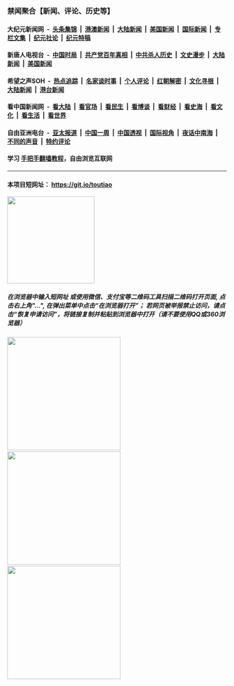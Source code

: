 ### 禁闻聚合【新闻、评论、历史等】

#### 大纪元新闻网 &nbsp;-&nbsp; [头条集锦](indexes/E头条集锦.md?t=02112156) &nbsp;|&nbsp; [港澳新闻](indexes/E港澳新闻.md?t=02112156)  &nbsp;|&nbsp; [大陆新闻](indexes/E大陆新闻.md?t=02112156) &nbsp;|&nbsp; [美国新闻](indexes/E美国新闻.md?t=02112156) &nbsp;|&nbsp; [国际新闻](indexes/E国际新闻.md?t=02112156) &nbsp;|&nbsp; [专栏文集](indexes/E专栏文集.md?t=02112156) &nbsp;|&nbsp; [纪元社论](indexes/E纪元社论.md?t=02112156) &nbsp;|&nbsp; [纪元特稿](indexes/E纪元特稿.md?t=02112156) 

#### 新唐人电视台 &nbsp;-&nbsp; [中国时局](indexes/N中国时局.md?t=02112156) &nbsp;|&nbsp; [共产党百年真相](indexes/N共产党百年真相.md?t=02112156) &nbsp;|&nbsp; [中共杀人历史](indexes/N中共杀人历史.md?t=02112156) &nbsp;|&nbsp; [文史漫步](indexes/N文史漫步.md?t=02112156) &nbsp;|&nbsp; [大陆新闻](indexes/N大陆新闻.md?t=02112156) &nbsp;|&nbsp; [美国新闻](indexes/N美国新闻.md?t=02112156)

#### 希望之声SOH &nbsp;-&nbsp; [热点追踪](indexes/H热点追踪.md?t=02112156) &nbsp;|&nbsp; [名家谈时事](indexes/H名家谈时事.md?t=02112156) &nbsp;|&nbsp; [个人评论](indexes/H个人评论.md?t=02112156)  &nbsp;|&nbsp; [红朝解密](indexes/H红朝解密.md?t=02112156) &nbsp;|&nbsp; [文化寻根](indexes/H文化寻根.md?t=02112156) &nbsp;|&nbsp; [大陆新闻](indexes/H大陆新闻.md?t=02112156) &nbsp;|&nbsp; [港台新闻](indexes/H港台新闻.md?t=02112156)

#### 看中国新闻网 &nbsp;-&nbsp; [看大陆](indexes/S看大陆.md?t=02112156) &nbsp;|&nbsp; [看官场](indexes/S看官场.md?t=02112156) &nbsp;|&nbsp; [看民生](indexes/S看民生.md?t=02112156)  &nbsp;|&nbsp; [看博谈](indexes/S看博谈.md?t=02112156) &nbsp;|&nbsp; [看财经](indexes/S看财经.md?t=02112156) &nbsp;|&nbsp; [看史海](indexes/S看史海.md?t=02112156) &nbsp;|&nbsp; [看文化](indexes/S看文化.md?t=02112156) &nbsp;|&nbsp; [看生活](indexes/S看生活.md?t=02112156) &nbsp;|&nbsp; [看世界](indexes/S看世界.md?t=02112156)

#### 自由亚洲电台 &nbsp;-&nbsp; [亚太报道](indexes/R亚太报道.md?t=02112156) &nbsp;|&nbsp; [中国一周](indexes/R中国一周.md?t=02112156) &nbsp;|&nbsp; [中国透视](indexes/R中国透视.md?t=02112156)  &nbsp;|&nbsp; [国际视角](indexes/R国际视角.md?t=02112156) &nbsp;|&nbsp; [夜话中南海](indexes/R夜话中南海.md?t=02112156) &nbsp;|&nbsp; [不同的声音](indexes/R不同的声音.md?t=02112156) &nbsp;|&nbsp; [特约评论](indexes/R特约评论.md?t=02112156)

#### 学习 [手把手翻墙教程](https://github.com/gfw-breaker/guides/wiki)，自由浏览互联网

----

#### 本项目短网址： https://git.io/toutiao
<img src="https://raw.githubusercontent.com/gfw-breaker/banned-news/master/scripts/img/qr.png" width="200px"/>  

##### 在浏览器中输入短网址 或使用微信、支付宝等二维码工具扫描二维码打开页面, 点击右上角"...", 在弹出菜单中点击“在浏览器打开”； 若网页被举报禁止访问，请点击“恢复申请访问”，将链接复制并粘贴到浏览器中打开（请不要使用QQ或360浏览器）

<img src="https://raw.githubusercontent.com/gfw-breaker/banned-news/master/scripts/img/1.png" width="260px"/> &nbsp; <img src="https://raw.githubusercontent.com/gfw-breaker/banned-news/master/scripts/img/2.png" width="260px"/> &nbsp; <img src="https://raw.githubusercontent.com/gfw-breaker/banned-news/master/scripts/img/3.png" width="260px"/>
